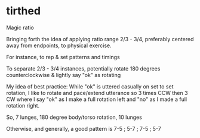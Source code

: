 # tirthed
Magic ratio

Bringing forth the idea of applying ratio range 2/3 - 3/4, preferably centered away from endpoints, to physical exercise.

For instance, to rep & set patterns and timings 

To separate 2/3 - 3/4 instances, potentially rotate 180 degrees counterclockwise & lightly say "ok" as rotating

My idea of best practice: While "ok" is uttered casually on set to set rotation, I like to rotate and pace/extend utterance so 3 times CCW then 3 CW where I say "ok" as I make a full rotation left and "no" as I made a full rotation right. 

So, 7 lunges, 180 degree body/torso rotation, 10 lunges

Otherwise, and generally, a good pattern is 7-5 ; 5-7 ; 7-5 ; 5-7
